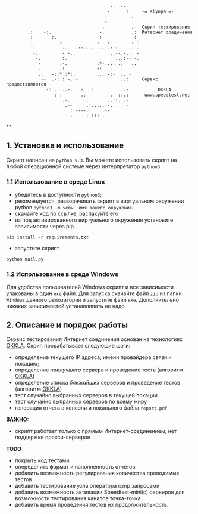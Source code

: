                                            -.  --
                                          -      :     -= Klyopa =-
                                         -        :.   
                                         -         :    
                                        .          .-  Скрип тестирования
             :.   -:.                  -.          .:  Интернет соединения
             :       :.                :            :
             :.        .-             -   -        - :
              :          .-  .-::....  ....:.:    -- -
              -.         - -..             .:--.-.:  -
               -.        :.                  ...:-- -.
                -       .-.           :*-..:. ..   ..
                ..     ..:            +: . -.  .  .
                ..   -::* :*::        ....-:-  .. -
                 --  .-:.: -.:-                ..:     Сервис предоставляется
                   -: .....-.   -  .:          ..-           OKKLA
                     -:-:-      .. -      -.  :..:      www.speedtest.net
                         .-.      ..      ..::. .-
                          .--     .:..... -..    -
                            :.----.     .--
                           -.     .-:::-.
**
## 1. Установка и использование

Скрипт написан на `python v.3`. Вы можете использовать скрипт на любой операционной системе через
интерпретатор `python3`.

### 1.1 Использование в среде Linux
 - убедитесь в доступности `python3`;
 - рекомендуется, разворачивать скрипт в виртуальном окружении python
 `python3 -m venv _имя_вашего_окружения`;
 - скачайте код по [ссылке](https://github.com/Sam1808/Klyopa/archive/master.zip), распакуйте его
 - из под активированного виртуального окружения установите зависимости через pip

 `pip install -r requirements.txt`
 - запустите скрипт

 `python mail.py`

### 1.2 Использование в среде Windows

Для удобства пользователей Windows скрипт и все зависимости упакованы в один `exe` файл. Для запуска скачайте файл `zip` из папки `Windows` данного репозитория и запустите файл `exe`. Дополнительно никаких зависимостей устанавливать не надо.

## 2. Описание и порядок работы
Сервис тестирования Интернет соединения основан на технологиях [OKKLA](www.speedtest.net).
Скрип прорабатывает следующие шаги:

  - определение текущего IP адреса, имени провайдера связи и локацию;
  - определение *наилучшего* сервера и проведение теста (алгоритм [OKKLA](www.speedtest.net))
  - определение списка *ближайших* серверов и проведение тестов (алгоритм [OKKLA](www.speedtest.net))
  - тест случайно выбранных серверов в текущей локации
  - тест случайно выбранных серверов по всему миру
  - генерация отчета в консоли и локального файла `report.pdf`

**ВАЖНО:**

  - скрипт работает только с прямым Интернет-соединением, нет поддержки прокси-серверов


**TODO**

  - покрыть код тестами
  - опеределить формат и наполненность отчетов
  - добавить возможность регулирования количества проводимых тестов
  - добавить тестирование узла оператора icmp запросами
  - добавить возможность активации Speedtest-mini(c) серверов для возможности тестирования каналов точка-точка
  - добавить время проведения тестов их продолжительность.
